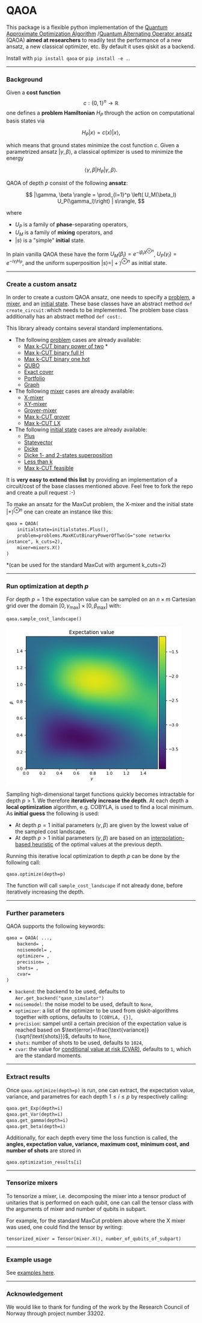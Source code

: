 # QAOA

This package is a flexible python implementation of the [Quantum Approximate Optimization Algorithm](https://arxiv.org/pdf/1411.4028.pdf) /[Quantum Alternating Operator ansatz](https://arxiv.org/pdf/1709.03489.pdf)  (QAOA) **aimed at researchers** to readily test the performance of a new ansatz, a new classical optimizer, etc. By default it uses qiskit as a backend.

Install with `pip install qaoa` or `pip install -e .`.

***
### Background
Given a **cost function** 
$$c: \lbrace 0, 1\rbrace^n \rightarrow \mathbb{R}$$
one defines a **problem Hamiltonian** $H_P$ through the action on computational basis states via

$$ H_P |x\rangle = c(x) |x\rangle,$$

which means that ground states minimize the cost function $c$.
Given a parametrized ansatz $| \gamma, \beta \rangle$, a classical optimizer is used to minimize the energy

$$ \langle \gamma, \beta | H_P | \gamma, \beta \rangle.$$

QAOA of depth $p$ consist of the following **ansatz**:

$$ |\gamma, \beta \rangle = \prod_{l=1}^p \left( U_M(\beta_l) U_P(\gamma_l)\right) | s\rangle, $$

where

- $U_P$ is a family of **phase**-separating operators,
- $U_M$ is a family of **mixing** operators, and
- $|s\rangle$ is a "simple" **initial** state.

In plain vanilla QAOA these have the form
$U_M(\beta_l)=e^{-i\beta_l X^{\otimes n}}$,  $U_P(\gamma_l)=e^{-i\gamma_l H_P}$, and the uniform superposition $| s \rangle = |+\rangle^{\otimes n}$ as initial state.

***
### Create a custom ansatz

In order to create a custom QAOA ansatz, one needs to specify a [problem](qaoa/problems/base_problem.py), a [mixer](qaoa/mixers/base_mixer.py), and an [initial state](qaoa/initialstates/base_initialstate.py). These base classes have an abstract method `def create_circuit:`which needs to be implemented. The problem base class additionally has an abstract method `def cost:`.

This library already contains several standard implementations.

- The following [problem](qaoa/problems/base_problem.py) cases are already available:
	- [Max k-CUT binary power of two](qaoa/problems/maxkcut_binary_powertwo.py) *
	- [Max k-CUT binary full H](qaoa/problems/maxkcut_binary_fullH.py)
	- [Max k-CUT binary one hot](qaoa/problems/maxkcut_binary_one_hot.py)
	- [QUBO](qaoa/problems/qubo_problem.py)
	- [Exact cover](qaoa/problems/exactcover_problem.py)
	- [Portfolio](qaoa/problems/portfolio_problem.py)
	- [Graph](qaoa/problems/graph_problem.py)
- The following [mixer](qaoa/mixers/base_mixer.py) cases are already available:
	- [X-mixer](qaoa/mixers/x_mixer.py)
	- [XY-mixer](qaoa/mixers/xy_mixer.py)
	- [Grover-mixer](qaoa/mixers/grover_mixer.py)
	- [Max k-CUT grover](qaoa/mixers/maxkcut_grover_mixer.py)
	- [Max k-CUT LX](qaoa/mixers/maxkcut_lx_mixer.py)
- The following [initial state](qaoa/initialstates/base_initialstate.py) cases are already available:
	- [Plus](qaoa/initialstates/plus_initialstate.py)
	- [Statevector](qaoa/initialstates/statevector_initialstate.py)
	- [Dicke](qaoa/initialstates/dicke_initialstate.py)
	- [Dicke 1- and 2-states superposition](qaoa/initialstates/dicke1_2_initialstate.py)
	- [Less than k](qaoa/initialstates/lessthank_initialstate.py)
	- [Max k-CUT feasible](qaoa/initialstates/maxkcut_feasible_initialstate.py)

It is **very easy to extend this list** by providing  an implementation of a circuit/cost of the base classes mentioned above. Feel free to fork the repo and create a pull request :-)

To make an ansatz for the MaxCut problem, the X-mixer and the initial state $|+\rangle^{\otimes n}$  one can create an instance like this: 

	qaoa = QAOA(
		initialstate=initialstates.Plus(),
		problem=problems.MaxKCutBinaryPowerOfTwo(G="some networkx instance", k_cuts=2),
		mixer=mixers.X()
	)

*(can be used for the standard MaxCut with argument k_cuts=2)
***
### Run optimization at depth $p$

For depth $p=1$ the expectation value can be sampled on an $n\times m$ Cartesian grid over the domain $[0,\gamma_\text{max}]\times[0,\beta_\text{max}]$ with:
		
	qaoa.sample_cost_landscape()
	
![Energy landscape](images/E.png  "Energy landscape")

Sampling high-dimensional target functions quickly becomes intractable for depth $p>1$. We therefore **iteratively increase the depth**. At each depth a **local optimization** algorithm, e.g. COBYLA, is used to find a local minimum. As **initial guess** the following is used:

- At depth $p=1$ initial parameters $(\gamma, \beta)$ are given by the lowest value of the sampled cost landscape. 
- At depth $p>1$ initial parameters $(\gamma, \beta)$ are based on an [interpolation-based heuristic](https://arxiv.org/pdf/1812.01041.pdf) of the optimal values at the previous depth.

Running this iterative local optimization to depth $p$ can be done by the following call:

	qaoa.optimize(depth=p)

The function will call `sample_cost_landscape` if not already done, before iteratively increasing the depth.

***
### Further parameters

QAOA supports the following keywords:

	qaoa = QAOA( ...,
		backend= ,
		noisemodel= ,
		optimizer= ,
		precision= ,
		shots= ,
		cvar=
	)

- `backend`: the backend to be used, defaults to `Aer.get_backend("qasm_simulator")`
- `noisemodel`: the noise model to be used, default to `None`,
- `optimizer`: a list of the optimizer to be used from qiskit-algorithms together with options, defaults to `[COBYLA, {}]`,
- `precision`: sampel until a certain precision of the expectation value is reached based on $\text{error}=\frac{\text{variance}}{\sqrt{\text{shots}}}$, defaults to `None`,
- `shots`: number of shots to be used, defaults to `1024`,
- `cvar`: the value for [conditional value at risk (CVAR)](https://arxiv.org/pdf/1907.04769.pdf), defaults to `1`, which are the standard moments.

***
### Extract results

Once `qaoa.optimize(depth=p)` is run, one can extract, the expectation value, variance, and parametres for each depth $1\leq i \leq p$ by respectively calling:

	qaoa.get_Exp(depth=i)
	qaoa.get_Var(depth=i)
	qaoa.get_gamma(depth=i)
	qaoa.get_beta(depth=i)

Additionally, for each depth every time the loss function is called, the **angles, expectation value, variance, maximum cost, minimum cost, **and** number of shots** are stored in 

	qaoa.optimization_results[i]


***
### Tensorize mixers
To tensorize a mixer, i.e. decomposing the mixer into a tensor product of unitaries that is 
performed on each qubit, one can call the tensor class with the arguments of mixer and number of qubits in subpart.

For example, for the standard MaxCut problem above where the X mixer was used, one could find the tensor by writing:

	tensorized_mixer = Tensor(mixer.X(), number_of_qubits_of_subpart)
<!--find out the number of qubits we want here -->

***
### Example usage

See [examples here](examples/).


***
### Acknowledgement
We would like to thank for funding of the work by the Research Council of Norway through project number 33202.
